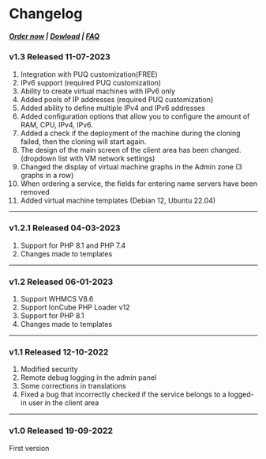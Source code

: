 # Changelog

#####  [Order now](https://puqcloud.com/index.php?rp=/store/whmcs-module-proxmox-kvm) | [Dowload](https://download.puqcloud.com/WHMCS/servers/PUQ_WHMCS-Proxmox-KVM/) | [FAQ](https://faq.puqcloud.com/)

### v1.3 Released 11-07-2023
1. Integration with PUQ customization(FREE)
2. IPv6 support (required PUQ customization)
3. Ability to create virtual machines with IPv6 only
4. Added pools of IP addresses (required PUQ customization)
5. Added ability to define multiple IPv4 and IPv6 addresses
6. Added configuration options that allow you to configure the amount of RAM, CPU, IPv4, IPv6.
7. Added a check if the deployment of the machine during the cloning failed, then the cloning will start again.
8. The design of the main screen of the client area has been changed. (dropdown list with VM network settings)
9. Changed the display of virtual machine graphs in the Admin zone (3 graphs in a row)
10. When ordering a service, the fields for entering name servers have been removed
11. Added virtual machine templates (Debian 12, Ubuntu 22.04)

- - - - - -

### v1.2.1 Released 04-03-2023
 
1. Support for PHP 8.1 and PHP 7.4
2. Changes made to templates

- - - - - -

### v1.2 Released 06-01-2023

1. Support WHMCS V8.6
2. Support IonCube PHP Loader v12
3. Support for PHP 8.1
4. Changes made to templates

- - - - - -

### v1.1 Released 12-10-2022

1. Modified security
2. Remote debug logging in the admin panel
3. Some corrections in translations
4. Fixed a bug that incorrectly checked if the service belongs to a logged-in user in the client area

- - - - - -

### v1.0 Released 19-09-2022

First version
